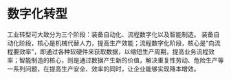 # 数字化转型

工业转型可大致分为三个阶段：装备自动化、流程数字化以及智能制造。
装备自动化阶段，核心是机械代替人力，提高生产效能；流程数字化阶段，核心是“向流程要效率”，即通过各种软硬件来获取数据，以缩短生产周期，提高业务流程效率；智能制造的核心，则是通过数据产生新的价值，解决重复性劳动、危险生产等一系列问题，在提高生产安全、效率的同时，让企业能够实现降本增效。